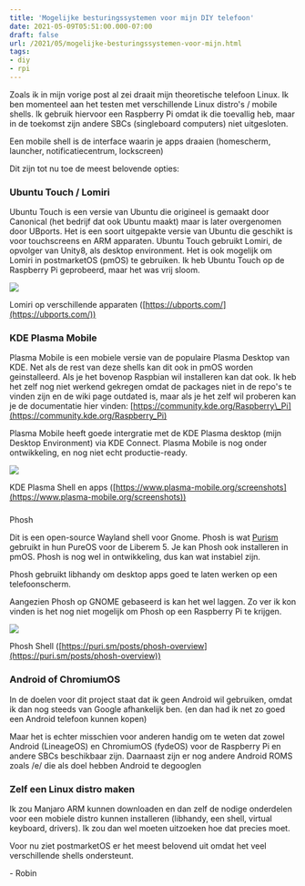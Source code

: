 ```yaml
---
title: 'Mogelijke besturingssystemen voor mijn DIY telefoon'
date: 2021-05-09T05:51:00.000-07:00
draft: false
url: /2021/05/mogelijke-besturingssystemen-voor-mijn.html
tags: 
- diy
- rpi
---
```


Zoals ik in mijn vorige post al zei draait mijn theoretische telefoon Linux. Ik ben momenteel aan het testen met verschillende Linux distro's / mobile shells. Ik gebruik hiervoor een Raspberry Pi omdat ik die toevallig heb, maar in de toekomst zijn andere SBCs (singleboard computers) niet uitgesloten. 

Een mobile shell is de interface waarin je apps draaien (homescherm, launcher, notificatiecentrum, lockscreen)  

Dit zijn tot nu toe de meest belovende opties:  

### Ubuntu Touch / Lomiri  

Ubuntu Touch is een versie van Ubuntu die origineel is gemaakt door Canonical (het bedrijf dat ook Ubuntu maakt) maar is later overgenomen door UBports. Het is een soort uitgepakte versie van Ubuntu die geschikt is voor touchscreens en ARM apparaten. Ubuntu Touch gebruikt Lomiri, de opvolger van Unity8, als desktop environment. Het is ook mogelijk om Lomiri in postmarketOS (pmOS) te gebruiken. Ik heb Ubuntu Touch op de Raspberry Pi geprobeerd, maar het was vrij sloom.  

[![](https://1.bp.blogspot.com/-JaSfZsHiDto/YA1dT1C2ILI/AAAAAAAAKFM/iNYPRP66AMQcCKwBkt_7bqK-OKV0Vd4IgCLcBGAsYHQ/w640-h238/background_Ubuntu%2BTouch.jpg)](https://1.bp.blogspot.com/-JaSfZsHiDto/YA1dT1C2ILI/AAAAAAAAKFM/iNYPRP66AMQcCKwBkt_7bqK-OKV0Vd4IgCLcBGAsYHQ/s1600/background_Ubuntu%2BTouch.jpg)

Lomiri op verschillende apparaten ([https://ubports.com/](https://ubports.com/))  

### KDE Plasma Mobile

Plasma Mobile is een mobiele versie van de populaire Plasma Desktop van KDE. Net als de rest van deze shells kan dit ook in pmOS worden geinstalleerd. Als je het bovenop Raspbian wil installeren kan dat ook. Ik heb het zelf nog niet werkend gekregen omdat de packages niet in de repo's te vinden zijn en de wiki page outdated is, maar als je het zelf wil proberen kan je de documentatie hier vinden: [https://community.kde.org/Raspberry\_Pi](https://community.kde.org/Raspberry_Pi)  

Plasma Mobile heeft goede intergratie met de KDE Plasma desktop (mijn Desktop Environment) via KDE Connect. Plasma Mobile is nog onder ontwikkeling, en nog niet echt productie-ready.

  

![](https://1.bp.blogspot.com/-CUTohcLYffQ/YJfaWdfA9JI/AAAAAAAAKyo/QGhG06jX6AUGMwgZqU2Fu7RpjGDi-WkBgCLcBGAsYHQ/w640-h416/2021-05-09-144907_691x449_scrot.png)

KDE Plasma Shell en apps ([https://www.plasma-mobile.org/screenshots](https://www.plasma-mobile.org/screenshots))

### 

Phosh

Dit is een open-source Wayland shell voor Gnome. Phosh is wat [Purism](https://puri.sm/) gebruikt in hun PureOS voor de Liberem 5. Je kan Phosh ook installeren in pmOS. Phosh is nog wel in ontwikkeling, dus kan wat instabiel zijn.

Phosh gebruikt libhandy om desktop apps goed te laten werken op een telefoonscherm.

Aangezien Phosh op GNOME gebaseerd is kan het wel laggen. Zo ver ik kon vinden is het nog niet mogelijk om Phosh op een Raspberry Pi te krijgen.  

[![](https://1.bp.blogspot.com/-LDLGMIgGBi0/YA1drwxJBvI/AAAAAAAAKFY/BUh1PxoxEGEATiIumeAImpR_l7C6TgZFQCLcBGAsYHQ/w640-h424/phosh-1.png)](https://1.bp.blogspot.com/-LDLGMIgGBi0/YA1drwxJBvI/AAAAAAAAKFY/BUh1PxoxEGEATiIumeAImpR_l7C6TgZFQCLcBGAsYHQ/s972/phosh-1.png)

Phosh Shell ([https://puri.sm/posts/phosh-overview](https://puri.sm/posts/phosh-overview))  

### Android of ChromiumOS

In de doelen voor dit project staat dat ik geen Android wil gebruiken, omdat ik dan nog steeds van Google afhankelijk ben. (en dan had ik net zo goed een Android telefoon kunnen kopen)

Maar het is echter misschien voor anderen handig om te weten dat zowel Android (LineageOS) en ChromiumOS (fydeOS) voor de Raspberry Pi en andere SBCs beschikbaar zijn. Daarnaast zijn er nog andere Android ROMS zoals /e/ die als doel hebben Android te degooglen  

### Zelf een Linux distro maken

Ik zou Manjaro ARM kunnen downloaden en dan zelf de nodige onderdelen voor een mobiele distro kunnen installeren (libhandy, een shell, virtual keyboard, drivers). Ik zou dan wel moeten uitzoeken hoe dat precies moet.  

Voor nu ziet postmarketOS er het meest belovend uit omdat het veel verschillende shells ondersteunt.

\- Robin